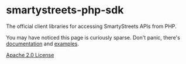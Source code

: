# smartystreets-php-sdk

The official client libraries for accessing SmartyStreets APIs from PHP.

You may have noticed this page is curiously sparse. Don't panic, there's [documentation](https://smartystreets.com/docs/sdk/php) and [examples](examples).

[Apache 2.0 License](LICENSE.md)
